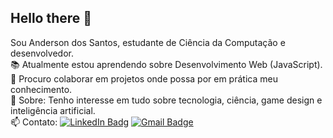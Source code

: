 ## Hello there 👋
Sou Anderson dos Santos, estudante de Ciência da Computação e desenvolvedor.
<br/>📚 Atualmente estou aprendendo sobre Desenvolvimento Web (JavaScript).
<br/>👯 Procuro colaborar em projetos onde possa por em prática meu conhecimento.
<br/>💬 Sobre: Tenho interesse em tudo sobre tecnologia, ciência, game design e inteligência artificial.
<br/>📫 Contato: [![LinkedIn Badg](https://img.shields.io/badge/-anderson.santos.silva@ccc.ufcg.edu.br-c14438?style=flat-square&logo=Gmail&logoColor=white&link=mailto:anderson.santos.silva@ccc.ufcg.edu.br)](mailto:anderson.santos.silva@ccc.ufcg.edu.br) [![Gmail Badge](https://img.shields.io/badge/-AndersonDosSantos-blue?style=flat-square&logo=Linkedin&logoColor=white&link=www.linkedin.com/in/anderson-dos-santos-81101017a/)](www.linkedin.com/in/anderson-dos-santos-81101017a/)


